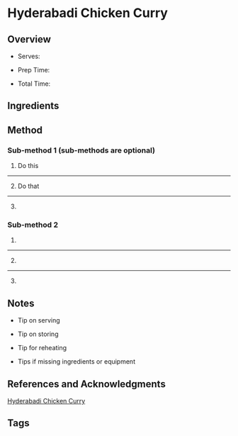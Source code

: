 # Hyderabadi Chicken Curry

## Overview

- Serves:

- Prep Time:

- Total Time:

## Ingredients



## Method

### Sub-method 1 (sub-methods are optional)

1. Do this
---
2. Do that
---
3.

### Sub-method 2

1.
---
2.
---
3.

## Notes

- Tip on serving

- Tip on storing

- Tip for reheating

- Tips if missing ingredients or equipment

## References and Acknowledgments

[Hyderabadi Chicken Curry](https://www.reddit.com/r/GifRecipes/comments/ajx77x/hyderabadi_chicken_curry/)

## Tags


